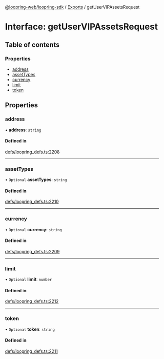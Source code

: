 [@loopring-web/loopring-sdk](../README.md) / [Exports](../modules.md) / getUserVIPAssetsRequest

# Interface: getUserVIPAssetsRequest

## Table of contents

### Properties

- [address](getUserVIPAssetsRequest.md#address)
- [assetTypes](getUserVIPAssetsRequest.md#assettypes)
- [currency](getUserVIPAssetsRequest.md#currency)
- [limit](getUserVIPAssetsRequest.md#limit)
- [token](getUserVIPAssetsRequest.md#token)

## Properties

### address

• **address**: `string`

#### Defined in

[defs/loopring_defs.ts:2208](https://github.com/Loopring/loopring_sdk/blob/fd60be9/src/defs/loopring_defs.ts#L2208)

___

### assetTypes

• `Optional` **assetTypes**: `string`

#### Defined in

[defs/loopring_defs.ts:2210](https://github.com/Loopring/loopring_sdk/blob/fd60be9/src/defs/loopring_defs.ts#L2210)

___

### currency

• `Optional` **currency**: `string`

#### Defined in

[defs/loopring_defs.ts:2209](https://github.com/Loopring/loopring_sdk/blob/fd60be9/src/defs/loopring_defs.ts#L2209)

___

### limit

• `Optional` **limit**: `number`

#### Defined in

[defs/loopring_defs.ts:2212](https://github.com/Loopring/loopring_sdk/blob/fd60be9/src/defs/loopring_defs.ts#L2212)

___

### token

• `Optional` **token**: `string`

#### Defined in

[defs/loopring_defs.ts:2211](https://github.com/Loopring/loopring_sdk/blob/fd60be9/src/defs/loopring_defs.ts#L2211)

